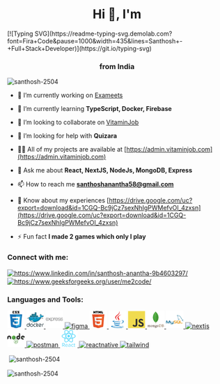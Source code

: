<h1 align="center">Hi 👋, I'm </h1>
[![Typing SVG](https://readme-typing-svg.demolab.com?font=Fira+Code&pause=1000&width=435&lines=Santhosh+-+Full+Stack+Developer)](https://git.io/typing-svg)
<h3 align="center">from India</h3>

<p align="left"> <img src="https://komarev.com/ghpvc/?username=santhosh-2504&label=Profile%20views&color=0e75b6&style=flat" alt="santhosh-2504" /> </p>

- 🔭 I’m currently working on [Exameets](https://exameets-user.vercel.app/)

- 🌱 I’m currently learning **TypeScript, Docker, Firebase**

- 👯 I’m looking to collaborate on [VitaminJob](https://vitaminjob.com)

- 🤝 I’m looking for help with **Quizara**

- 👨‍💻 All of my projects are available at [https://admin.vitaminjob.com](https://admin.vitaminjob.com)

- 💬 Ask me about **React, NextJS, NodeJs, MongoDB, Express**

- 📫 How to reach me **santhoshanantha58@gmail.com**

- 📄 Know about my experiences [https://drive.google.com/uc?export=download&id=1CGQ-Bc9jCz7sexNhIgPWMefvOI_4zxsn](https://drive.google.com/uc?export=download&id=1CGQ-Bc9jCz7sexNhIgPWMefvOI_4zxsn)

- ⚡ Fun fact **I made 2 games which only I play**

<h3 align="left">Connect with me:</h3>
<p align="left">
<a href="https://linkedin.com/in/https://www.linkedin.com/in/santhosh-anantha-9b4603297/" target="blank"><img align="center" src="https://raw.githubusercontent.com/rahuldkjain/github-profile-readme-generator/master/src/images/icons/Social/linked-in-alt.svg" alt="https://www.linkedin.com/in/santhosh-anantha-9b4603297/" height="30" width="40" /></a>
<a href="https://auth.geeksforgeeks.org/user/https://www.geeksforgeeks.org/user/me2code/" target="blank"><img align="center" src="https://raw.githubusercontent.com/rahuldkjain/github-profile-readme-generator/master/src/images/icons/Social/geeks-for-geeks.svg" alt="https://www.geeksforgeeks.org/user/me2code/" height="30" width="40" /></a>
</p>

<h3 align="left">Languages and Tools:</h3>
<p align="left"> <a href="https://www.w3schools.com/css/" target="_blank" rel="noreferrer"> <img src="https://raw.githubusercontent.com/devicons/devicon/master/icons/css3/css3-original-wordmark.svg" alt="css3" width="40" height="40"/> </a> <a href="https://www.docker.com/" target="_blank" rel="noreferrer"> <img src="https://raw.githubusercontent.com/devicons/devicon/master/icons/docker/docker-original-wordmark.svg" alt="docker" width="40" height="40"/> </a> <a href="https://expressjs.com" target="_blank" rel="noreferrer"> <img src="https://raw.githubusercontent.com/devicons/devicon/master/icons/express/express-original-wordmark.svg" alt="express" width="40" height="40"/> </a> <a href="https://www.figma.com/" target="_blank" rel="noreferrer"> <img src="https://www.vectorlogo.zone/logos/figma/figma-icon.svg" alt="figma" width="40" height="40"/> </a> <a href="https://www.w3.org/html/" target="_blank" rel="noreferrer"> <img src="https://raw.githubusercontent.com/devicons/devicon/master/icons/html5/html5-original-wordmark.svg" alt="html5" width="40" height="40"/> </a> <a href="https://www.java.com" target="_blank" rel="noreferrer"> <img src="https://raw.githubusercontent.com/devicons/devicon/master/icons/java/java-original.svg" alt="java" width="40" height="40"/> </a> <a href="https://developer.mozilla.org/en-US/docs/Web/JavaScript" target="_blank" rel="noreferrer"> <img src="https://raw.githubusercontent.com/devicons/devicon/master/icons/javascript/javascript-original.svg" alt="javascript" width="40" height="40"/> </a> <a href="https://www.mongodb.com/" target="_blank" rel="noreferrer"> <img src="https://raw.githubusercontent.com/devicons/devicon/master/icons/mongodb/mongodb-original-wordmark.svg" alt="mongodb" width="40" height="40"/> </a> <a href="https://www.mysql.com/" target="_blank" rel="noreferrer"> <img src="https://raw.githubusercontent.com/devicons/devicon/master/icons/mysql/mysql-original-wordmark.svg" alt="mysql" width="40" height="40"/> </a> <a href="https://nextjs.org/" target="_blank" rel="noreferrer"> <img src="https://cdn.worldvectorlogo.com/logos/nextjs-2.svg" alt="nextjs" width="40" height="40"/> </a> <a href="https://nodejs.org" target="_blank" rel="noreferrer"> <img src="https://raw.githubusercontent.com/devicons/devicon/master/icons/nodejs/nodejs-original-wordmark.svg" alt="nodejs" width="40" height="40"/> </a> <a href="https://postman.com" target="_blank" rel="noreferrer"> <img src="https://www.vectorlogo.zone/logos/getpostman/getpostman-icon.svg" alt="postman" width="40" height="40"/> </a> <a href="https://reactjs.org/" target="_blank" rel="noreferrer"> <img src="https://raw.githubusercontent.com/devicons/devicon/master/icons/react/react-original-wordmark.svg" alt="react" width="40" height="40"/> </a> <a href="https://reactnative.dev/" target="_blank" rel="noreferrer"> <img src="https://reactnative.dev/img/header_logo.svg" alt="reactnative" width="40" height="40"/> </a> <a href="https://tailwindcss.com/" target="_blank" rel="noreferrer"> <img src="https://www.vectorlogo.zone/logos/tailwindcss/tailwindcss-icon.svg" alt="tailwind" width="40" height="40"/> </a> </p>

<p>&nbsp;<img align="center" src="https://github-readme-stats.vercel.app/api?username=santhosh-2504&show_icons=true&locale=en" alt="santhosh-2504" /></p>

<p><img align="center" src="https://github-readme-streak-stats.herokuapp.com/?user=santhosh-2504&" alt="santhosh-2504" /></p>
